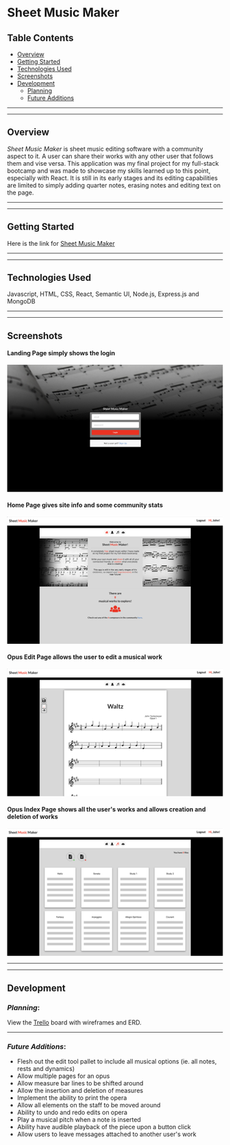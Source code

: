 # Sheet Music Maker
## Table Contents  
* [Overview](#overview)
* [Getting Started](#getting-started)
* [Technologies Used](#technologies-used)
* [Screenshots](#screenshots)
* [Development](#development)  
  * [Planning](#planning)
  * [Future Additions](#future-additions)
---
---


## Overview  
*Sheet Music Maker* is sheet music editing software with a community aspect to it. A user can share their works with any other user that follows them and vise versa. This application was my final project for my full-stack bootcamp and was made to showcase my skills learned up to this point, especially with React. It is still in its early stages and its editing capabilities are limited to simply adding quarter notes, erasing notes and editing text on the page.

---
---
## Getting Started  
Here is the link for
[Sheet Music Maker](https://sheetmusicmaker.herokuapp.com/)  


---
---
## Technologies Used  
Javascript, HTML, CSS, React, Semantic UI, Node.js, Express.js and MongoDB  

---
---
## Screenshots

#### Landing Page simply shows the login
![Landing Page](./public/LandingPage.png) 
#### Home Page gives site info and some community stats
![Home Page](./public/HomePage.png) 
#### Opus Edit Page allows the user to edit a musical work
![Opus Edit Page](./public/EditOpusPage.png) 
#### Opus Index Page shows all the user's works and allows creation and deletion of works
![Opus Index Page](./public/OpusIndexPage.png) 

---
---
## Development  
### *Planning*:  
View the 
[Trello](https://trello.com/b/IpP1CjSF/sheet-music) board with wireframes and ERD. 


---
### *Future Additions*:  
* Flesh out the edit tool pallet to include all musical options (ie. all notes, rests and dynamics)
* Allow multiple pages for an opus
* Allow measure bar lines to be shifted around
* Allow the insertion and deletion of measures
* Implement the ability to print the opera
* Allow all elements on the staff to be moved around
* Ability to undo and redo edits on opera
* Play a musical pitch when a note is inserted
* Ability have audible playback of the piece upon a button click
* Allow users to leave messages attached to another user's work
